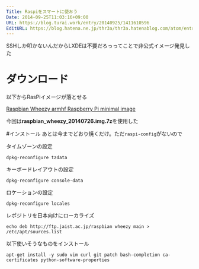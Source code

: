 ```yaml
---
Title: Raspiをスマートに使おう
Date: 2014-09-25T11:03:16+09:00
URL: https://blog.turai.work/entry/20140925/1411610596
EditURL: https://blog.hatena.ne.jp/thr3a/thr3a.hatenablog.com/atom/entry/12921228815733587669
---
```


SSHしか叩かないんだからLXDEは不要だろっってことで非公式イメージ発見した

# ダウンロード
以下からRasPiイメージが落とせる

[Raspbian Wheezy armhf Raspberry Pi minimal image](http://www.linuxsystems.it/raspbian-wheezy-armhf-raspberry-pi-minimal-image/)

今回は**raspbian_wheezy_20140726.img.7z**を使用した

#インストール
あとは今までどおり焼くだけ。ただ```raspi-config```がないので

タイムゾーンの設定
```
dpkg-reconfigure tzdata
```
キーボードレイアウトの設定
```
dpkg-reconfigure console-data
```
ロケーションの設定
```
dpkg-reconfigure locales
```
レポジトリを日本向けにローカライズ
```
echo deb http://ftp.jaist.ac.jp/raspbian wheezy main > /etc/apt/sources.list
```
以下使いそうなものをインストール
```
apt-get install -y sudo vim curl git patch bash-completion ca-certificates python-software-properties
```
